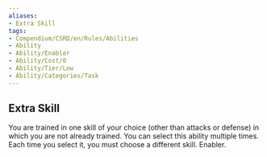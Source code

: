```yaml
---
aliases:
- Extra Skill
tags:
- Compendium/CSRD/en/Rules/Abilities
- Ability
- Ability/Enabler
- Ability/Cost/0
- Ability/Tier/Low
- Ability/Categories/Task
---
```


  
## Extra Skill  
You are trained in one skill of your choice (other than attacks or defense) in which you are not already trained. You can select this ability multiple times. Each time you select it, you must choose a different skill. Enabler.